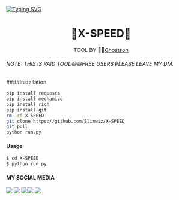 [![Typing SVG](https://readme-typing-svg.herokuapp.com?color=D90000&lines=🤍X-SPEED🖤+BY+GHOSTSON)](https://git.io/typing-svg)



<h1 align="center">
 🖤X-SPEED🤍
</h1>
</div>
<p align="center">
  TOOL BY 🤍🖤<a href="https://github.com/">Ghostson</a>
</p>
<p align="center">
 

###### NOTE: THIS IS PAID TOOL😅😅FREE USERS PLEASE LEAVE MY DM.


####Installation
```bash
pip install requests
pip install mechanize
pip install rich
pip install git
rm -rf X-SPEED
git clone https://github.com/Slimwiz/X-SPEED
git pull
python run.py
```
#### Usage
```bash
$ cd X-SPEED
$ python run.py
```
#### MY SOCIAL MEDIA

[![](https://img.shields.io/badge/Github-black?logo=Github&logoColor=black&labelColor=white)](https://github.com/Ghostson) [![](https://img.shields.io/badge/Twitter-blue?logo=Twitter&logoColor=White&labelColor=white)](https://mobile.twitter.com/)
[![](https://img.shields.io/badge/Facebook-blue?logo=Facebook&logoColor=blue&labelColor=white)](https://www.facebook.com/Karma428)[![](https://img.shields.io/badge/Instagram-red?logo=Instagram&logoColor=red&labelColor=white)](https://www.instagram.com/juhgj123) [![](https://img.shields.io/badge/Whatsapp-CHAT-red?logo=Whatsapp&logoColor=Brightgreen&labelColor=white)](https://wa.me/+2349138017570)
